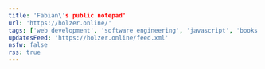 ```yaml
---
title: 'Fabian\'s public notepad'
url: 'https://holzer.online/'
tags: ['web development', 'software engineering', 'javascript', 'books']
updatesFeed: 'https://holzer.online/feed.xml'
nsfw: false
rss: true
---
```

